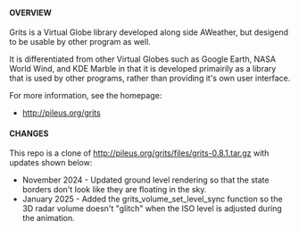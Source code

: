 #### OVERVIEW
Grits is a Virtual Globe library developed along side AWeather, but desigend to
be usable by other program as well.

It is differentiated from other Virtual Globes such as Google Earth, NASA World
Wind, and KDE Marble in that it is developed primairily as a library that is
used by other programs, rather than providing it's own user interface.

For more information, see the homepage:
  - http://pileus.org/grits

#### CHANGES
This repo is a clone of http://pileus.org/grits/files/grits-0.8.1.tar.gz with updates shown below:
- November 2024 - Updated ground level rendering so that the state borders don't look like they are floating in the sky.
- January 2025 - Added the grits_volume_set_level_sync function so the 3D radar volume doesn't "glitch" when the ISO level is adjusted during the animation.
